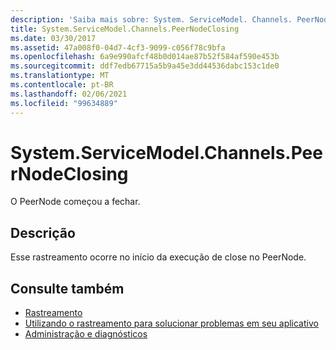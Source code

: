 ```yaml
---
description: 'Saiba mais sobre: System. ServiceModel. Channels. PeerNodeClosing'
title: System.ServiceModel.Channels.PeerNodeClosing
ms.date: 03/30/2017
ms.assetid: 47a008f0-04d7-4cf3-9099-c056f78c9bfa
ms.openlocfilehash: 6a9e990afcf48b0d014ae87b52f584af590e453b
ms.sourcegitcommit: ddf7edb67715a5b9a45e3dd44536dabc153c1de0
ms.translationtype: MT
ms.contentlocale: pt-BR
ms.lasthandoff: 02/06/2021
ms.locfileid: "99634889"
---
```

# <a name="systemservicemodelchannelspeernodeclosing"></a>System.ServiceModel.Channels.PeerNodeClosing

O PeerNode começou a fechar.  
  
## <a name="description"></a>Descrição  

 Esse rastreamento ocorre no início da execução de close no PeerNode.  
  
## <a name="see-also"></a>Consulte também

- [Rastreamento](index.md)
- [Utilizando o rastreamento para solucionar problemas em seu aplicativo](using-tracing-to-troubleshoot-your-application.md)
- [Administração e diagnósticos](../index.md)
